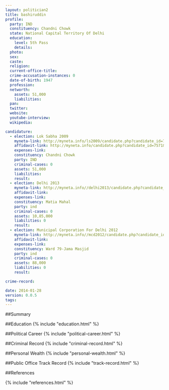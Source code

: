 ```yaml
---
layout: politician2
title: bashiruddin
profile: 
  party: IND
  constituency: Chandni Chowk
  state: National Capital Territory Of Delhi
  education: 
    level: 5th Pass
    details: 
  photo: 
  sex: 
  caste: 
  religion: 
  current-office-title: 
  crime-accusation-instances: 0
  date-of-birth: 1947
  profession: 
  networth: 
    assets: 51,000
    liabilities: 
  pan: 
  twitter: 
  website: 
  youtube-interview: 
  wikipedia: 

candidature: 
  - election: Lok Sabha 2009
    myneta-link: http://myneta.info/ls2009/candidate.php?candidate_id=7571
    affidavit-link: http://myneta.info/candidate.php?candidate_id=7571&scan=original
    expenses-link: 
    constituency: Chandni Chowk 
    party: IND
    criminal-cases: 0
    assets: 51,000
    liabilities: 
    result:  
  - election: Delhi 2013
    myneta-link: http://myneta.info//delhi2013/candidate.php?candidate_id=397
    affidavit-link: 
    expenses-link: 
    constituency: Matia Mahal 
    party: ind
    criminal-cases: 0
    assets: 10,85,000
    liabilities: 0
    result:  
  - election: Municipal Corporation For Delhi 2012
    myneta-link: http://myneta.info//mcd2012/candidate.php?candidate_id=1861
    affidavit-link: 
    expenses-link: 
    constituency: Ward 79-Jama Masjid 
    party: ind
    criminal-cases: 0
    assets: 88,000
    liabilities: 0
    result:  

crime-record: 

date: 2014-01-28
version: 0.0.5
tags: 
---
```

##Summary


##Education
{% include "education.html" %}


##Political Career
{% include "political-career.html" %}


##Criminal Record
{% include "criminal-record.html" %}


##Personal Wealth
{% include "personal-wealth.html" %}


##Public Office Track Record
{% include "track-record.html" %}


##References


{% include "references.html" %}